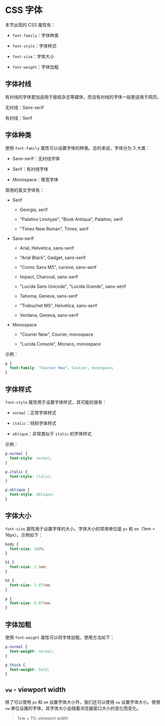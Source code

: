 # CSS 字体

本节出现的 CSS 属性有：

- `font-family`：字体种类

- `font-style`：字体样式

- `font-size`：字体大小

- `font-weight`：字体加粗

## 字体衬线

有衬线的字体更加适用于报纸杂志等媒体，而没有衬线的字体一般更适用于网页。

无衬线：Sans-serif

有衬线：Serif

## 字体种类

使用 `font-family` 属性可以设置字体的种类。总的来说，字体分为 3 大类：

- Sans-serif：无衬线字体

- Serif：有衬线字体

- Monospace：等宽字体

常用的英文字体有：

- Serif

    - Georgia, serif

    - "Palatino Linotype", "Book Antiqua", Palatino, serif

    - "Times New Roman", Times, serif

- Sans-serif

    - Arial, Helvetica, sans-serif

    - "Arial Black", Gadget, sans-serif

    - "Comic Sans MS", cursive, sans-serif

    - Impact, Charcoal, sans-serif

    - "Lucida Sans Unicode", "Lucida Grande", sans-serif

    - Tahoma, Geneva, sans-serif

    - "Trebuchet MS", Helvetica, sans-serif

    - Verdana, Geneva, sans-serif

- Monospace

    - "Courier New", Courier, monospace

    - "Lucida Console", Monaco, monospace

示例：
```css
p {
  font-family: "Courier New", Courier, monospace;
}
```

## 字体样式

`font-style` 属性用于设置字体样式，其可能的值有：

- `normal`：正常字体样式

- `italic`：倾斜字体样式

- `oblique`：非常类似于 `italic` 的字体样式

示例：
```css
p.normal {
  font-style: normal;
}

p.italic {
  font-style: italic;
}

p.oblique {
  font-style: oblique;
}
```

## 字体大小

`font-size` 属性用于设置字体的大小。字体大小的常用单位是 `px` 和 `em`（1em = 16px）。示例如下：

```css
body {
  font-size: 100%;
}

h1 {
  font-size: 2.5em;
}

h2 {
  font-size: 1.875em;
}

p {
  font-size: 0.875em;
}
```

## 字体加粗

使用 `font-weight` 属性可以将字体加粗，使用方法如下：

```css
p.normal {
  font-weight: normal;
}

p.thick {
  font-weight: bold;
}
```

## `vw` - viewport width

除了可以使用 `px` 和 `em` 设置字体大小外，我们还可以使用 `vw` 设置字体大小。使用 `vw` 单位设置的字体，其字体大小会随着浏览器窗口大小的变化而变化。

> 1vw = 1% viewport width